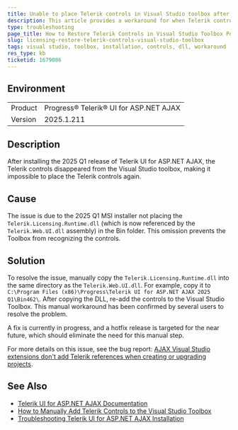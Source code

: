 ```yaml
---
title: Unable to place Telerik controls in Visual Studio toolbox after 2025 Q1
description: This article provides a workaround for when Telerik controls do not appear in the Visual Studio toolbox following the installation of Telerik UI for ASP.NET AJAX.
type: troubleshooting
page_title: How to Restore Telerik Controls in Visual Studio Toolbox Post Installation
slug: licensing-restore-telerik-controls-visual-studio-toolbox
tags: visual studio, toolbox, installation, controls, dll, workaround
res_type: kb
ticketid: 1679086
---
```


## Environment

<table>
<tbody>
<tr>
<td>Product</td>
<td>Progress® Telerik® UI for ASP.NET AJAX</td>
</tr>
<tr>
<td>Version</td>
<td>2025.1.211</td>
</tr>
</tbody>
</table>

## Description

After installing the 2025 Q1 release of Telerik UI for ASP.NET AJAX, the Telerik controls disappeared from the Visual Studio toolbox, making it impossible to place the Telerik controls again.

## Cause

The issue is due to the 2025 Q1 MSI installer not placing the `Telerik.Licensing.Runtime.dll` (which is now referenced by the `Telerik.Web.UI.dll` assembly) in the Bin folder. This omission prevents the Toolbox from recognizing the controls.

## Solution

To resolve the issue, manually copy the `Telerik.Licensing.Runtime.dll` into the same directory as the `Telerik.Web.UI.dll`. For example, copy it to `C:\Program Files (x86)\Progress\Telerik UI for ASP.NET AJAX 2025 Q1\Bin462\`. After copying the DLL, re-add the controls to the Visual Studio Toolbox. This manual workaround has been confirmed by several users to resolve the problem.

A fix is currently in progress, and a hotfix release is targeted for the near future, which should eliminate the need for this manual step.

For more details on this issue, see the bug report: [AJAX Visual Studio extensions don't add Telerik references when creating or upgrading projects](https://feedback.telerik.com/aspnet-ajax/1678809-ajax-visual-studio-extensions-don-t-add-telerik-references-when-creating-or-upgrading-projects).

## See Also

- [Telerik UI for ASP.NET AJAX Documentation](https://docs.telerik.com/devtools/aspnet-ajax/introduction)
- [How to Manually Add Telerik Controls to the Visual Studio Toolbox](https://docs.telerik.com/devtools/aspnet-ajax/general-information/adding-the-telerik-controls-to-the-visual-studio-toolbox)
- [Troubleshooting Telerik UI for ASP.NET AJAX Installation](https://docs.telerik.com/devtools/aspnet-ajax/installation/installing-the-controls/troubleshooting-installation)

